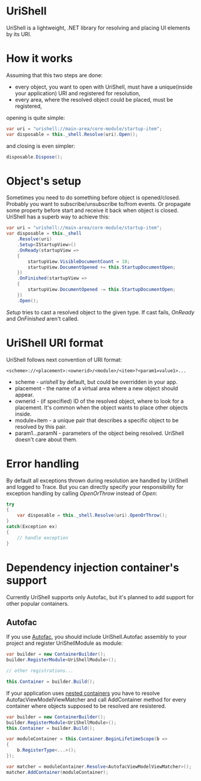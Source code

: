 # UriShell

UriShell is a lightweight, .NET library for resolving and placing UI elements by its URI. 

# How it works 

Assuming that this two steps are done:
- every object, you want to open with UriShell, must have a unique(inside your application) URI and registered for resolution,
- every area, where the resolved object could be placed, must be registered,

opening is quite simple:
```C#
var uri = "urishell://main-area/core-module/startup-item";
var disposable = this._shell.Resolve(uri).Open();
```
and closing is even simpler:  
```C#
disposable.Dispose();
```

# Object's setup

Sometimes you need to do something before object is opened/closed. Probably you want to subscribe/unsubscribe to/from events. Or propagate some property before start and receive it back when object is closed. UriShell has a superb way to achieve this: 
```C#
var uri = "urishell://main-area/core-module/startup-item";
var disposable = this._shell
    .Resolve(uri)
    .Setup<IStartupView>()
    .OnReady(startupView =>
    {
        startupView.VisibleDocumentCount = 10;
        startupView.DocumentOpened += this.StartupDocumentOpen;
    })
    .OnFinished(startupView => 
    {
        startupView.DocumentOpened -= this.StartupDocumentOpen;
    })
    .Open();
```

*Setup* tries to cast a resolved object to the given type. If cast fails, *OnReady* and *OnFinished* aren't called.

# UriShell URI format

UriShell follows next convention of URI format:
```
<scheme>://<placement>:<ownerid>/<module>/<item>?<param1=value1>...
```

- scheme - *urishell* by default, but could be overridden in your app.
- placement - the name of a virtual area where a new object should appear.
- ownerid - (if specified) ID of the resolved object, where to look for a placement. It's common when the object wants to place other objects inside. 
- module+item - a unique pair that describes a specific object to be resolved by this pair. 
- param1...paramN - parameters of the object being resolved. UriShell doesn't care about them. 

# Error handling
By default all exceptions thrown during resolution are handled by UriShell and logged to Trace. 
But you can directly specify your responsibility for exception handling by calling *OpenOrThrow* instead of *Open*: 
```C#
try
{
    var disposable = this._shell.Resolve(uri).OpenOrThrow();
}
catch(Exception ex)
{
    // handle exception
}
```

# Dependency injection container's support

Currently UriShell supports only Autofac, but it's planned to add support for other popular containers.

## Autofac
If you use [Autofac](http://autofac.org/), you should include UriShell.Autofac assembly to your project and register UriShellModule as module: 

```C#
var builder = new ContainerBuilder();
builder.RegisterModule<UriShellModule>();

// other registrations...

this.Container = builder.Build();
```

If your application uses [nested containers](http://autofac.readthedocs.org/en/latest/lifetime/working-with-scopes.html#creating-a-new-lifetime-scope) you have to resolve AutofacViewModelViewMatcher and call AddContainer method for every container where objects supposed to be resolved are resistered. 
```C#
var builder = new ContainerBuilder();
builder.RegisterModule<UriShellModule>();
this.Container = builder.Build();

var moduleContainer = this.Container.BeginLifetimeScope(b =>
{
	b.RegisterType<...>();
});

var matcher = moduleContainer.Resolve<AutofacViewModelViewMatcher>();
matcher.AddContainer(moduleContainer);
```
